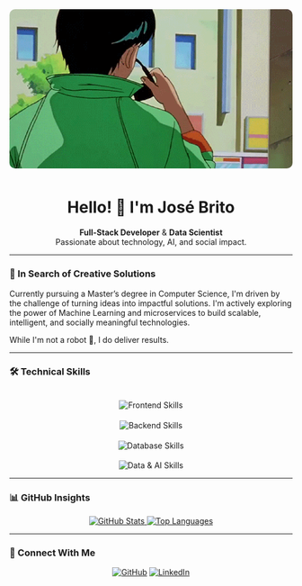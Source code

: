 <div align="center">
  <img src="urameshi.gif" alt="Yusuke Urameshi GIF" width="900" style="border-radius: 10px; margin-bottom: 10px;" />
  
  <h1>Hello! 👋 I'm José Brito</h1>
  
  <p>
    <strong>Full-Stack Developer</strong> & <strong>Data Scientist</strong><br/>
    Passionate about technology, AI, and social impact.
  </p>
</div>

---

### 🚀 In Search of Creative Solutions

Currently pursuing a Master’s degree in Computer Science, I'm driven by the challenge of turning ideas into impactful solutions. I'm actively exploring the power of Machine Learning and microservices to build scalable, intelligent, and socially meaningful technologies.

While I'm not a robot 🤖, I do deliver results.

---

### 🛠️ Technical Skills

<div align="center">
  <br>
  <img align="center" src="https://skillicons.dev/icons?i=vue,js,react,flutter" alt="Frontend Skills" />
  <br><br>
  <img align="center" src="https://skillicons.dev/icons?i=nestjs,php,laravel,django,spring" alt="Backend Skills" />
  <br><br>
  <img align="center" src="https://skillicons.dev/icons?i=mysql,postgres,firebase" alt="Database Skills" />
  <br><br>
  <img align="center" src="https://skillicons.dev/icons?i=python,tensorflow,pytorch" alt="Data & AI Skills" />
  <br>
</div>

---

### 📊 GitHub Insights

<div align="center">
  <a href="https://github.com/josevbrito">
    <img alt="GitHub Stats" src="https://github-readme-stats.vercel.app/api?username=josevbrito&show_icons=true&theme=tokyonight&count_private=true&layout=compact" height="150"/>
  </a>
  <a href="https://github.com/josevbrito">
    <img alt="Top Languages" src="https://github-profile-summary-cards.vercel.app/api/cards/repos-per-language?username=josevbrito&theme=tokyonight" height="150"/>
  </a>
</div>

---

### 🤝 Connect With Me

<p align="center">
  <a href="https://github.com/josevbrito" target="_blank"><img src="https://img.shields.io/badge/GitHub-%23121010.svg?style=for-the-badge&logo=github&logoColor=white" alt="GitHub"/></a>
  <a href="https://linkedin.com/in/josevbrito" target="_blank"><img src="https://img.shields.io/badge/LinkedIn-%230077B5.svg?style=for-the-badge&logo=linkedin&logoColor=white" alt="LinkedIn"/></a>
</p>
